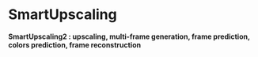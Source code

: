 # SmartUpscaling
**SmartUpscaling2 : upscaling, multi-frame generation, frame prediction, colors prediction, frame reconstruction**

